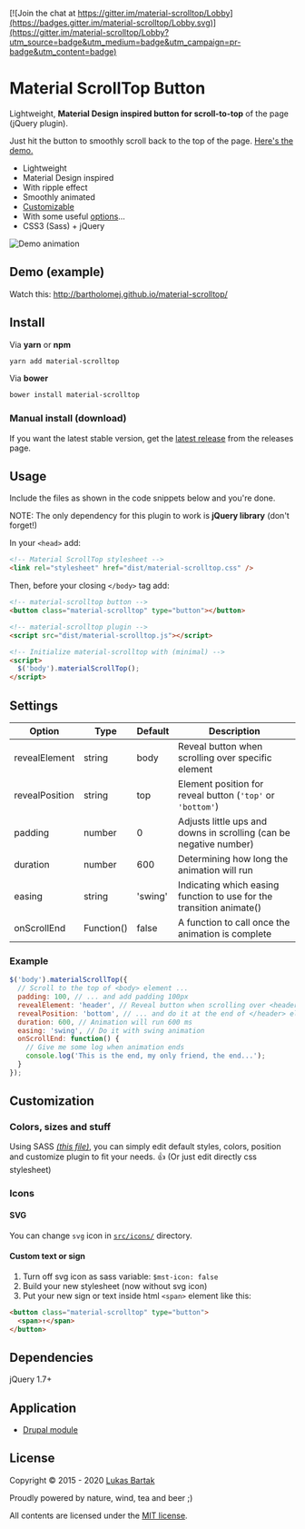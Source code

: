 [![Join the chat at https://gitter.im/material-scrolltop/Lobby](https://badges.gitter.im/material-scrolltop/Lobby.svg)](https://gitter.im/material-scrolltop/Lobby?utm_source=badge&utm_medium=badge&utm_campaign=pr-badge&utm_content=badge)

# Material ScrollTop Button

Lightweight, **Material Design inspired button for scroll-to-top** of the page (jQuery plugin).

Just hit the button to smoothly scroll back to the top of the page. [Here's the demo.](http://bartholomej.github.io/material-scrolltop/)

- Lightweight
- Material Design inspired
- With ripple effect
- Smoothly animated
- [Customizable](#customization)
- With some useful [options](#settings)...
- CSS3 (Sass) + jQuery

![Demo animation](https://github.com/bartholomej/material-scrollTop/blob/master/demo/images/material-scrolltop-animation.gif)

## Demo (example)

Watch this: [http://bartholomej.github.io/material-scrolltop/
](http://bartholomej.github.io/material-scrolltop/)

## Install

Via **yarn** or **npm**

```bash
yarn add material-scrolltop
```

Via **bower**

```bash
bower install material-scrolltop
```

### Manual install (download)

If you want the latest stable version, get the [latest release](https://github.com/bartholomej/material-scrollTop/releases/latest) from the releases page.

## Usage

Include the files as shown in the code snippets below and you're done.

NOTE: The only dependency for this plugin to work is **jQuery library** (don't forget!)

In your `<head>` add:

```html
<!-- Material ScrollTop stylesheet -->
<link rel="stylesheet" href="dist/material-scrolltop.css" />
```

Then, before your closing `</body>` tag add:

```html
<!-- material-scrolltop button -->
<button class="material-scrolltop" type="button"></button>

<!-- material-scrolltop plugin -->
<script src="dist/material-scrolltop.js"></script>

<!-- Initialize material-scrolltop with (minimal) -->
<script>
  $('body').materialScrollTop();
</script>
```

## Settings

| Option         | Type       | Default | Description                                                          |
| -------------- | ---------- | ------- | -------------------------------------------------------------------- |
| revealElement  | string     | body    | Reveal button when scrolling over specific element                   |
| revealPosition | string     | top     | Element position for reveal button (`'top'` or `'bottom'`)           |
| padding        | number     | 0       | Adjusts little ups and downs in scrolling (can be negative number)   |
| duration       | number     | 600     | Determining how long the animation will run                          |
| easing         | string     | 'swing' | Indicating which easing function to use for the transition animate() |
| onScrollEnd    | Function() | false   | A function to call once the animation is complete                    |

### Example

```javascript
$('body').materialScrollTop({
  // Scroll to the top of <body> element ...
  padding: 100, // ... and add padding 100px
  revealElement: 'header', // Reveal button when scrolling over <header> ...
  revealPosition: 'bottom', // ... and do it at the end of </header> element
  duration: 600, // Animation will run 600 ms
  easing: 'swing', // Do it with swing animation
  onScrollEnd: function() {
    // Give me some log when animation ends
    console.log('This is the end, my only friend, the end...');
  }
});
```

## Customization

### Colors, sizes and stuff

Using SASS [_(this file)_](src/material-scrolltop.scss), you can simply edit default styles, colors, position and customize plugin to fit your needs. :thumbsup: (Or just edit directly css stylesheet)

### Icons

#### SVG

You can change `svg` icon in [`src/icons/`](src/icons/) directory.

#### Custom text or sign

1.  Turn off svg icon as sass variable: `$mst-icon: false`
2.  Build your new stylesheet (now without svg icon)
3.  Put your new sign or text inside html `<span>` element like this:

```html
<button class="material-scrolltop" type="button">
  <span>↑</span>
</button>
```

## Dependencies

jQuery 1.7+

## Application

- [Drupal module](https://www.drupal.org/project/material_scrolltop)

## License

Copyright &copy; 2015 - 2020 [Lukas Bartak](http://bartweb.cz)

Proudly powered by nature, wind, tea and beer ;)

All contents are licensed under the [MIT license].

[mit license]: LICENSE
